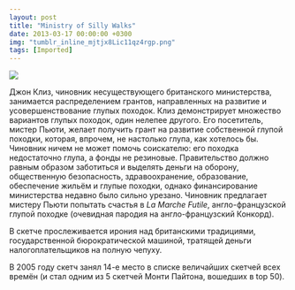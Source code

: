 ```yaml
---
layout: post
title: "Ministry of Silly Walks"
date: 2013-03-17 00:00:00 +0300
img: "tumblr_inline_mjtjx8Lic11qz4rgp.png"
tags: [Imported]
---
```


![](/blog/assets/img/tumblr_inline_mjtjx8Lic11qz4rgp.png)

Джон Клиз, чиновник несуществующего британского министерства, занимается распределением грантов, направленных на развитие и усовершенствование глупых походок. Клиз демонстрирует множество вариантов глупых походок, один нелепее другого. Его посетитель, мистер Пьюти, желает получить грант на развитие собственной глупой походки, которая, впрочем, не настолько глупа, как хотелось бы. Чиновник ничем не может помочь соискателю: его походка недостаточно глупа, а фонды не резиновые. Правительство должно равным образом заботиться и выделять деньги на оборону, общественную безопасность, здравоохранение, образование, обеспечение жильём и глупые походки, однако финансирование министерства недавно было сильно урезано. Чиновник предлагает мистеру Пьюти попытать счастья в _La Marche Futile_, англо-французской глупой походке (очевидная пародия на англо-французский Конкорд).

В скетче прослеживается ирония над британскими традициями, государственной бюрократической машиной, тратящей деньги налогоплательщиков на полную чепуху.

В 2005 году скетч занял 14-е место в списке величайших скетчей всех времён (и стал одним из 5 скетчей Монти Пайтона, вошедших в top 50).